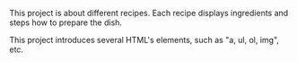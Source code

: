   This project is about different recipes. Each recipe displays ingredients and steps how to prepare the dish.

  This project introduces several HTML's elements, such as "a, ul, ol, img", etc.
